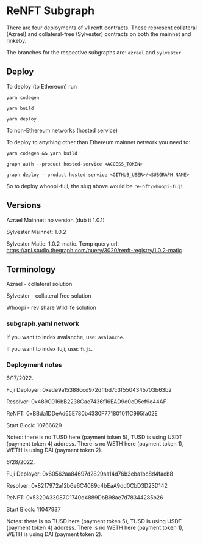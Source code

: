 # ReNFT Subgraph

There are four deployments of v1 renft contracts. These represent collateral (Azrael) and collateral-free (Sylvester) contracts on both the mainnet and rinkeby.

The branches for the respective subgraphs are:
`azrael`
and
`sylvester`

## Deploy

To deploy (to Ethereum) run

`yarn codegen`

`yarn build`

`yarn deploy`

To non-Ethereum networks (hosted service)

To deploy to anything other than Ethereum mainnet network you need to:

`yarn codegen && yarn build`

`graph auth --product hosted-service <ACCESS_TOKEN>`

`graph deploy --product hosted-service <GITHUB_USER>/<SUBGRAPH NAME>`

So to deploy whoopi-fuji, the slug above would be `re-nft/whoopi-fuji`

## Versions

Azrael Mainnet: no version (dub it 1.0.1)

Sylvester Mainnet: 1.0.2

Sylvester Matic: 1.0.2-matic. Temp query url: https://api.studio.thegraph.com/query/3020/renft-registry/1.0.2-matic

## Terminology

Azrael - collateral solution

Sylvester - collateral free solution

Whoopi - rev share Wildlife solution

### subgraph.yaml network

If you want to index avalanche, use: `avalanche`.

If you want to index fuji, use: `fuji`.

### Deployment notes

6/17/2022.

Fuji Deployer: 0xede9a15388ccd972dffbd7c3f5504345703b63b2

Resolver: 0x489C016bB2238Cae7436f16EAD9d0cD5ef9e44AF

ReNFT: 0xBBda1DDeAd65E780b4330F771801011C995fa02E

Start Block: 10766629

Noted: there is no TUSD here (payment token 5), TUSD is using USDT (payment token 4) address. There is no WETH here (payment token 1), WETH is using DAI (payment token 2).

6/28/2022.

Fuji Deployer: 0x60562aa84697d2829aa14d76b3eba1bc8d4faeb8

Resolver: 0x8217972a12b6e6C4089c4bEaA9dd0CbD3D23D142

ReNFT: 0x5320A33087C1740d4889DbB98ae7d78344285b26

Start Block: 11047937

Notes: there is no TUSD here (payment token 5), TUSD is using USDT (payment token 4) address. There is no WETH here (payment token 1), WETH is using DAI (payment token 2).
